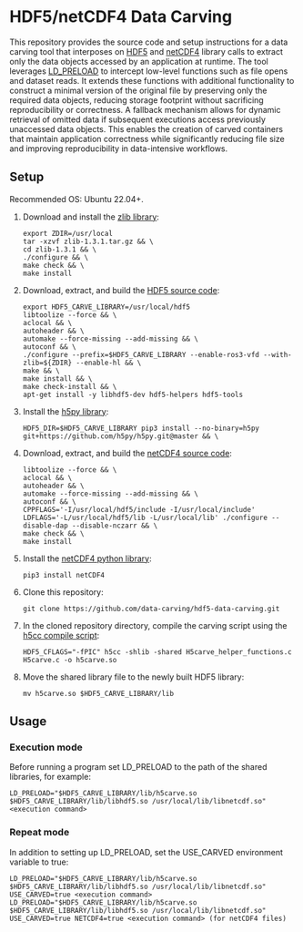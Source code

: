 # HDF5/netCDF4 Data Carving

This repository provides the source code and setup instructions for a data carving tool that interposes on [HDF5](https://www.hdfgroup.org/solutions/hdf5/) and [netCDF4](https://www.unidata.ucar.edu/software/netcdf/) library calls to extract only the data objects accessed by an application at runtime. The tool leverages [LD_PRELOAD](https://docs.oracle.com/cd/E19120-01/open.solaris/819-0690/chapter3-3/index.html) to intercept low-level functions such as file opens and dataset reads. It extends these functions with additional functionality to construct a minimal version of the original file by preserving only the required data objects, reducing storage footprint without sacrificing reproducibility or correctness. A fallback mechanism allows for dynamic retrieval of omitted data if subsequent executions access previously unaccessed data objects. This enables the creation of carved containers that maintain application correctness while significantly reducing file size and improving reproducibility in data-intensive workflows.

## Setup
Recommended OS: Ubuntu 22.04+.

1. Download and install the [zlib library](https://zlib.net/):
   ```
   export ZDIR=/usr/local
   tar -xzvf zlib-1.3.1.tar.gz && \
   cd zlib-1.3.1 && \
   ./configure && \
   make check && \
   make install
   ```
2. Download, extract, and build the [HDF5 source code](https://www.hdfgroup.org/downloads/hdf5/source-code/):
   ```
   export HDF5_CARVE_LIBRARY=/usr/local/hdf5
   libtoolize --force && \
   aclocal && \
   autoheader && \
   automake --force-missing --add-missing && \
   autoconf && \
   ./configure --prefix=$HDF5_CARVE_LIBRARY --enable-ros3-vfd --with-zlib=${ZDIR} --enable-hl && \
   make && \
   make install && \
   make check-install && \
   apt-get install -y libhdf5-dev hdf5-helpers hdf5-tools
   ```
3. Install the [h5py library](https://www.h5py.org/):
   ```
   HDF5_DIR=$HDF5_CARVE_LIBRARY pip3 install --no-binary=h5py git+https://github.com/h5py/h5py.git@master && \
   ```
   
4. Download, extract, and build the [netCDF4 source code](https://downloads.unidata.ucar.edu/netcdf/):
   ```
   libtoolize --force && \
   aclocal && \
   autoheader && \
   automake --force-missing --add-missing && \
   autoconf && \
   CPPFLAGS='-I/usr/local/hdf5/include -I/usr/local/include' LDFLAGS='-L/usr/local/hdf5/lib -L/usr/local/lib' ./configure --disable-dap --disable-nczarr && \
   make check && \
   make install
   ```
5. Install the [netCDF4 python library](https://unidata.github.io/netcdf4-python/):
   ```
   pip3 install netCDF4
   ```
6. Clone this repository:
   ```
   git clone https://github.com/data-carving/hdf5-data-carving.git
   ``` 
7. In the cloned repository directory, compile the carving script using the [h5cc compile script](https://docs.hdfgroup.org/archive/support/HDF5/Tutor/compile.html):
   ```
   HDF5_CFLAGS="-fPIC" h5cc -shlib -shared H5carve_helper_functions.c H5carve.c -o h5carve.so
   ```
8. Move the shared library file to the newly built HDF5 library:
    ```
    mv h5carve.so $HDF5_CARVE_LIBRARY/lib
    ```
    
## Usage

### Execution mode
Before running a program set LD_PRELOAD to the path of the shared libraries, for example:
```
LD_PRELOAD="$HDF5_CARVE_LIBRARY/lib/h5carve.so $HDF5_CARVE_LIBRARY/lib/libhdf5.so /usr/local/lib/libnetcdf.so" <execution command>
```

### Repeat mode
In addition to setting up LD_PRELOAD, set the USE_CARVED environment variable to true:
```
LD_PRELOAD="$HDF5_CARVE_LIBRARY/lib/h5carve.so $HDF5_CARVE_LIBRARY/lib/libhdf5.so /usr/local/lib/libnetcdf.so" USE_CARVED=true <execution command>
LD_PRELOAD="$HDF5_CARVE_LIBRARY/lib/h5carve.so $HDF5_CARVE_LIBRARY/lib/libhdf5.so /usr/local/lib/libnetcdf.so" USE_CARVED=true NETCDF4=true <execution command> (for netCDF4 files)
```
